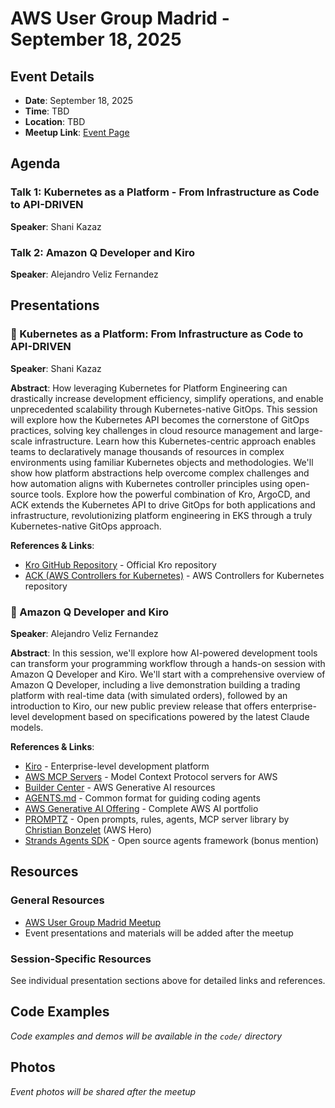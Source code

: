 # AWS User Group Madrid - September 18, 2025

## Event Details

- **Date**: September 18, 2025
- **Time**: TBD
- **Location**: TBD
- **Meetup Link**: [Event Page](https://www.meetup.com/es-ES/madrid-amazon-web-services-meetup/)

## Agenda

### Talk 1: Kubernetes as a Platform - From Infrastructure as Code to API-DRIVEN
**Speaker**: Shani Kazaz

### Talk 2: Amazon Q Developer and Kiro
**Speaker**: Alejandro Veliz Fernandez

## Presentations

### 🎯 Kubernetes as a Platform: From Infrastructure as Code to API-DRIVEN
**Speaker**: Shani Kazaz

**Abstract**: How leveraging Kubernetes for Platform Engineering can drastically increase development efficiency, simplify operations, and enable unprecedented scalability through Kubernetes-native GitOps. This session will explore how the Kubernetes API becomes the cornerstone of GitOps practices, solving key challenges in cloud resource management and large-scale infrastructure. Learn how this Kubernetes-centric approach enables teams to declaratively manage thousands of resources in complex environments using familiar Kubernetes objects and methodologies. We'll show how platform abstractions help overcome complex challenges and how automation aligns with Kubernetes controller principles using open-source tools. Explore how the powerful combination of Kro, ArgoCD, and ACK extends the Kubernetes API to drive GitOps for both applications and infrastructure, revolutionizing platform engineering in EKS through a truly Kubernetes-native GitOps approach.

**References & Links**:
- [Kro GitHub Repository](https://github.com/kubernetes-sigs/kro) - Official Kro repository
- [ACK (AWS Controllers for Kubernetes)](https://github.com/aws-controllers-k8s/community) - AWS Controllers for Kubernetes repository

### 🤖 Amazon Q Developer and Kiro
**Speaker**: Alejandro Veliz Fernandez

**Abstract**: In this session, we'll explore how AI-powered development tools can transform your programming workflow through a hands-on session with Amazon Q Developer and Kiro. We'll start with a comprehensive overview of Amazon Q Developer, including a live demonstration building a trading platform with real-time data (with simulated orders), followed by an introduction to Kiro, our new public preview release that offers enterprise-level development based on specifications powered by the latest Claude models.

**References & Links**:
- [Kiro](https://kiro.ai/) - Enterprise-level development platform
- [AWS MCP Servers](https://awslabs.github.io/mcp/) - Model Context Protocol servers for AWS
- [Builder Center](https://builder.aws.com/) - AWS Generative AI resources
- [AGENTS.md](https://agents.md/) - Common format for guiding coding agents
- [AWS Generative AI Offering](https://aws.amazon.com/es/ai/generative-ai/) - Complete AWS AI portfolio
- [PROMPTZ](https://www.promptz.dev/) - Open prompts, rules, agents, MCP server library by [Christian Bonzelet](https://builder.aws.com/community/@cremich) (AWS Hero)
- [Strands Agents SDK](https://strandsagents.com/latest/) - Open source agents framework (bonus mention)

## Resources

### General Resources
- [AWS User Group Madrid Meetup](https://www.meetup.com/es-ES/madrid-amazon-web-services-meetup/)
- Event presentations and materials will be added after the meetup

### Session-Specific Resources
See individual presentation sections above for detailed links and references.

## Code Examples

*Code examples and demos will be available in the `code/` directory*

## Photos

*Event photos will be shared after the meetup*